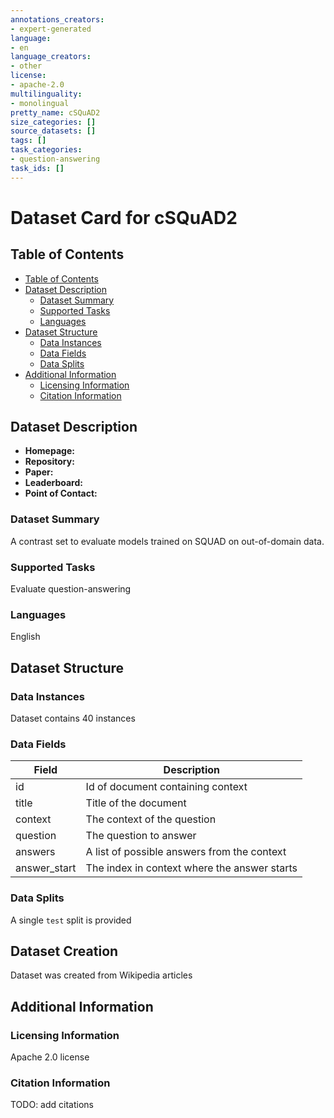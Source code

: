 ```yaml
---
annotations_creators:
- expert-generated
language:
- en
language_creators:
- other
license:
- apache-2.0
multilinguality:
- monolingual
pretty_name: cSQuAD2
size_categories: []
source_datasets: []
tags: []
task_categories:
- question-answering
task_ids: []
---
```


# Dataset Card for cSQuAD2

## Table of Contents
- [Table of Contents](#table-of-contents)
- [Dataset Description](#dataset-description)
  - [Dataset Summary](#dataset-summary)
  - [Supported Tasks](#supported-tasks)
  - [Languages](#languages)
- [Dataset Structure](#dataset-structure)
  - [Data Instances](#data-instances)
  - [Data Fields](#data-fields)
  - [Data Splits](#data-splits)
- [Additional Information](#additional-information)
  - [Licensing Information](#licensing-information)
  - [Citation Information](#citation-information)

## Dataset Description

- **Homepage:**
- **Repository:**
- **Paper:**
- **Leaderboard:**
- **Point of Contact:**

### Dataset Summary

A contrast set to evaluate models trained on SQUAD on out-of-domain data.

### Supported Tasks

Evaluate question-answering

### Languages

English

## Dataset Structure

### Data Instances

Dataset contains 40 instances

### Data Fields
| Field    | Description                                      |
|----------|--------------------------------------------------
| id       | Id of document containing context                |
| title    | Title of the document                            |
| context  | The context of the question                      |
| question | The question to answer                           |
| answers  | A list of possible answers from the context      |
| answer_start | The index in context where the answer starts |

### Data Splits

A single `test` split is provided

## Dataset Creation

Dataset was created from Wikipedia articles

## Additional Information

### Licensing Information

Apache 2.0 license

### Citation Information

TODO: add citations